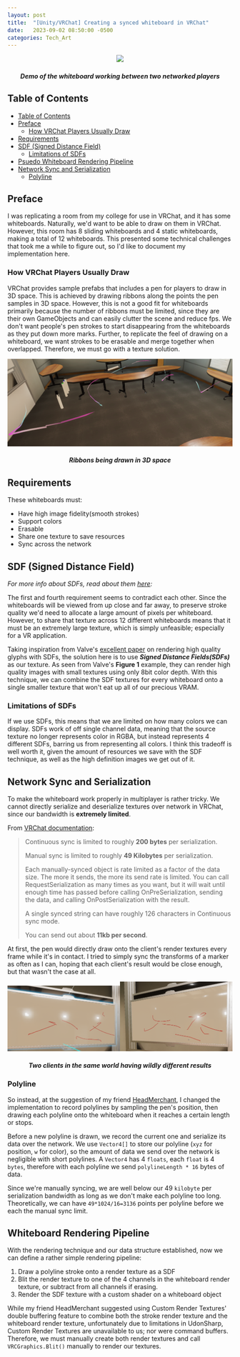 ```yaml
---
layout: post
title:  "[Unity/VRChat] Creating a synced whiteboard in VRChat"
date:   2023-09-02 08:50:00 -0500
categories: Tech_Art
---
```


<p align="center">
    <img src="/assets/vr_whiteboard/demo.gif">
    <h5 align="center"><i> Demo of the whiteboard working between two networked players</i></h5>
</p>

## Table of Contents
- [Table of Contents](#table-of-contents)
- [Preface](#preface)
  - [How VRChat Players Usually Draw](#how-vrchat-players-usually-draw)
- [Requirements](#requirements)
- [SDF (Signed Distance Field)](#sdf-signed-distance-field)
  - [Limitations of SDFs](#limitations-of-sdfs)
- [Psuedo Whiteboard Rendering Pipeline](#psuedo-whiteboard-rendering-pipeline)
- [Network Sync and Serialization](#network-sync-and-serialization)
  - [Polyline](#polyline)


## Preface
I was replicating a room from my college for use in VRChat, and it has some whiteboards. Naturally, we'd want to be able to draw on them in VRChat. However, this room has 8 sliding whiteboards and 4 static whiteboards, making a total of 12 whiteboards. This presented some technical challenges that took me a while to figure out, so I'd like to document my implementation here.

### How VRChat Players Usually Draw
VRChat provides sample prefabs that includes a pen for players to draw in 3D space. This is achieved by drawing ribbons along the points the pen samples in 3D space. However, this is not a good fit for whiteboards primarily because the number of ribbons must be limited, since they are their own GameObjects and can easily clutter the scene and reduce fps. We don't want people's pen strokes to start disappearing from the whiteboards as they put down more marks. Further, to replicate the feel of drawing on a whiteboard, we want strokes to be erasable and merge together when overlapped. Therefore, we must go with a texture solution. 

<p align="center">
    <img src="/assets/vr_whiteboard/3d_pen_example.png">
    <h5 align="center"><i> Ribbons being drawn in 3D space</i></h5>
</p>

## Requirements
These whiteboards must:
-   Have high image fidelity(smooth strokes)
-   Support colors
-   Erasable
-   Share one texture to save resources
-   Sync across the network

## SDF (Signed Distance Field)
*For more info about SDFs, read about them [here](https://iquilezles.org/articles/raymarchingdf/):*

The first and fourth requirement seems to contradict each other. Since the whiteboards will be viewed from up close and far away, to preserve stroke quality we'd need to allocate a large amount of pixels per whiteboard. However, to share that texture across 12 different whiteboards means that it must be an extremely large texture, which is simply unfeasible; especially for a VR application. 

Taking inspiration from Valve's [excellent paper](https://iquilezles.org/articles/raymarchingdf/) on rendering high quality glyphs with SDFs, the solution here is to use ***Signed Distance Fields(SDFs)*** as our texture. As seen from Valve's **Figure 1** example, they can render high quality images with small textures using only 8bit color depth. With this technique, we can combine the SDF textures for every whiteboard onto a single smaller texture that won't eat up all of our precious VRAM. 

### Limitations of SDFs
If we use SDFs, this means that we are limited on how many colors we can display. SDFs work of off single channel data, meaning that the source texture no longer represents color in RGBA, but instead represents 4 different SDFs, barring us from representing all colors. I think this tradeoff is well worth it, given the amount of resources we save with the SDF technique, as well as the high definition images we get out of it. 

## Network Sync and Serialization
To make the whiteboard work properly in multiplayer is rather tricky. We cannot directly serialize and deserialize textures over network in VRChat, since our bandwidth is **extremely limited**.

From [VRChat documentation](https://creators.vrchat.com/worlds/udon/networking/network-details/):

>Continuous sync is limited to roughly **200 bytes** per serialization.
>
>Manual sync is limited to roughly **49 Kilobytes** per serialization.
>
>Each manually-synced object is rate limited as a factor of the data size. The more it sends, the more its send rate is limited. You can call RequestSerialization as many times as you want, but it will wait until enough time has passed before calling OnPreSerialization, sending the data, and calling OnPostSerialization with the result.
>
>A single synced string can have roughly 126 characters in Continuous sync mode.
>
>You can send out about **11kb per second**.

At first, the pen would directly draw onto the client's render textures every frame while it's in contact. I tried to simply sync the transforms of a marker as often as I can, hoping that each client's result would be close enough, but that wasn't the case at all. 
<p align="center">
    <img src="/assets/vr_whiteboard/shit-network-1.png" width="50%"><img src="/assets/vr_whiteboard/shit-network-2.png" width="50%">
    <h5 align="center"><i>Two clients in the same world having wildly different results</i></h5>
</p>

### Polyline
So instead, at the suggestion of my friend [HeadMerchant](https://github.com/HeadMerchant), I changed the implementation to record polylines by sampling the pen's position, then drawing each polyline onto the whiteboard when it reaches a certain length or stops. 

Before a new polyline is drawn, we record the current one and serialize its data over the network. We use `Vector4[]` to store our polyline (`xyz` for position, `w` for color), so the amount of data we send over the network is negligible with short polylines. A `Vector4` has 4 `floats`, each `float` is 4 `bytes`, therefore with each polyline we send `polylineLength * 16` bytes of data. 

Since we're manually syncing, we are well below our 49 `kilobyte` per serialization bandwidth as long as we don't make each polyline too long. Theoretically, we can have `49*1024/16=3136` points per polyline before we each the manual sync limit. 

## Whiteboard Rendering Pipeline
With the rendering technique and our data structure established, now we can define a rather simple rendering pipeline:
1. Draw a polyline stroke onto a render texture as a SDF
2. Blit the render texture to one of the 4 channels in the whiteboard render texture, or subtract from all channels if erasing.
3. Render the SDF texture with a custom shader on a whiteboard object

While my friend HeadMerchant suggested using Custom Render Textures' double buffering feature to combine both the stroke render texture and the whiteboard render texture, unfortunately due to limitations in UdonSharp, Custom Render Textures are unavailable to us; nor were command buffers. Therefore, we must manually create both render textures and call `VRCGraphics.Blit()` manually to render our textures. 


